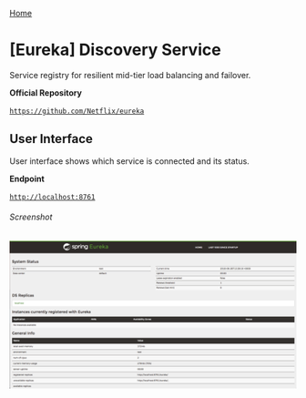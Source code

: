 [Home](../../README.md#documentation)

# [Eureka] Discovery Service

Service registry for resilient mid-tier load balancing and failover.

**Official Repository**

[`https://github.com/Netflix/eureka`](https://github.com/Netflix/eureka)

## User Interface

User interface shows which service is connected and its status.

**Endpoint**

[`http://localhost:8761`](http://localhost:8761)

###### Screenshot

![eureka-ui](eureka-ui.png 'Eureka UI')